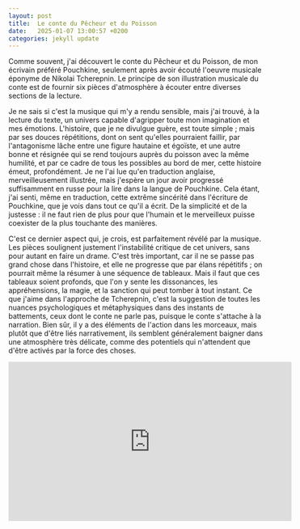 ```yaml
---
layout: post
title:  Le conte du Pêcheur et du Poisson
date:   2025-01-07 13:00:57 +0200
categories: jekyll update
---
```


Comme souvent, j'ai découvert le conte du Pêcheur et du Poisson, de mon écrivain préféré Pouchkine, seulement après avoir écouté l'oeuvre musicale éponyme de Nikolai Tcherepnin. Le principe de son illustration musicale du conte est de fournir six pièces d'atmosphère à écouter entre diverses sections de la lecture.

Je ne sais si c'est la musique qui m'y a rendu sensible, mais j'ai trouvé, à la lecture du texte, un univers capable d'agripper toute mon imagination et mes émotions. L'histoire, que je ne divulgue guère, est toute simple ; mais par ses douces répétitions, dont on sent qu'elles pourraient faillir, par l'antagonisme lâche entre une figure hautaine et égoïste, et une autre bonne et résignée qui se rend toujours auprès du poisson avec la même humilité, et par ce cadre de tous les possibles au bord de mer, cette histoire émeut, profondément. Je ne l'ai lue qu'en traduction anglaise, merveilleusement illustrée, mais j'espère un jour avoir progressé suffisamment en russe pour la lire dans la langue de Pouchkine. Cela étant, j'ai senti, même en traduction, cette extrême sincérité dans l'écriture de Pouchkine, que je vois dans tout ce qu'il a écrit. De la simplicité et de la justesse : il ne faut rien de plus pour que l'humain et le merveilleux puisse coexister de la plus touchante des manières.

C'est ce dernier aspect qui, je crois, est parfaitement révélé par la musique. Les pièces soulignent justement l'instabilité critique de cet univers, sans pour autant en faire un drame. C'est très important, car il ne se passe pas grand chose dans l'histoire, et elle ne progresse que par élans répétitifs ; on pourrait même la résumer à une séquence de tableaux. Mais il faut que ces tableaux soient profonds, que l'on y sente les dissonances, les appréhensions, la magie, et la sanction qui peut tomber à tout instant. Ce que j'aime dans l'approche de Tcherepnin, c'est la suggestion de toutes les nuances psychologiques et métaphysiques dans des instants de battements, ceux dont le conte ne parle pas, puisque le conte s'attache à la narration. Bien sûr, il y a des éléments de l'action dans les morceaux, mais plutôt que d'être liés narrativement, ils semblent généralement baigner dans une atmosphère très délicate, comme des potentiels qui n'attendent que d'être activés par la force des choses.

<iframe width="560" height="315" src="https://www.youtube.com/embed/ANxhdtWi3jw?si=AujG-rjVhT3Xftz8" title="YouTube video player" frameborder="0" allow="accelerometer; autoplay; clipboard-write; encrypted-media; gyroscope; picture-in-picture; web-share" referrerpolicy="strict-origin-when-cross-origin" allowfullscreen></iframe>